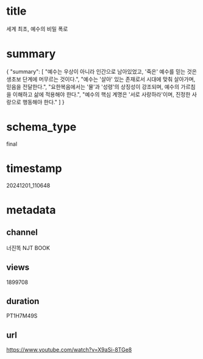 
# title
세계 최초, 예수의 비밀 폭로

# summary
{
    "summary": [
        "예수는 우상이 아니라 인간으로 남아있었고, '죽은' 예수를 믿는 것은 생초보 단계에 머무르는 것이다.",
        "예수는 '살아' 있는 존재로서 시대에 맞춰 살아가며, 믿음을 전달한다.",
        "요한복음에서는 '물'과 '성령'의 상징성이 강조되며, 예수의 가르침을 이해하고 삶에 적용해야 한다.",
        "예수의 핵심 계명은 '서로 사랑하라'이며, 진정한 사랑으로 행동해야 한다."
    ]
}

# schema_type
final

# timestamp
20241201_110648

# metadata

## channel
너진똑 NJT BOOK

## views
1899708

## duration
PT1H7M49S

## url
https://www.youtube.com/watch?v=X9aSi-8TGe8